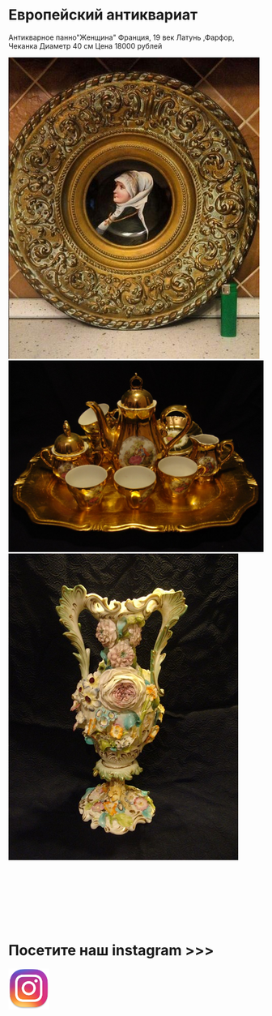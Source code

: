 <html>
<head>
<meta charset="utf-8">
  <title>CHERDANTIQUE</title>
</head>
<body>
 <h1>Европейский антиквариат</h1>
<body>
 <td  align="center" width="60" height="60" >
 <p>Антикварное панно"Женщина"
Франция, 19 век
Латунь ,Фарфор, Чеканка
Диаметр 40 см
Цена 18000 рублей </p>
<img src="dama.jpg" 
   title="Увеличение"
 onmouseover="this.width=500;this.height=350"
 onmouseout="this.width=60;this.height=60">
 </td>
  <td  align="center" width="60" height="60" >
  <br>
<img src="serv1.jpg" 
   title="Увеличение"
 onmouseover="this.width=500;this.height=350"
 onmouseout="this.width=100;this.height=100">
 </td>
 <br>
 <td  align="center" width="60" height="60" >
<img src="vaza.jpg" 
   title="Увеличение"
 onmouseover="this.width=500;this.height=350"
 onmouseout="this.width=60;this.height=60">
 </td>
 <br>
 <br>
 <br>
 <br>
 <br>
 <br>
 <br>
 <br>
 <body>
 <h1>Посетите наш instagram >>></h1>
</body>
 <p><a href="https://www.instagram.com/cherdachek_antik_orel/"><img src="inst.png" width="80" 
height="80" title="Лавка в Instagram" /></a></p>
 </body>
</body>
</html>


